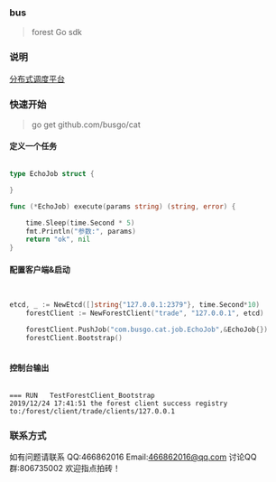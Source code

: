 ### bus


>   forest Go sdk



### 说明

[分布式调度平台](https://github.com/busgo/forest)


### 快速开始

> go get github.com/busgo/cat


####    定义一个任务

```go

type EchoJob struct {

}

func (*EchoJob) execute(params string) (string, error) {

	time.Sleep(time.Second * 5)
	fmt.Println("参数:", params)
	return "ok", nil
}


```

####   配置客户端&启动

```go


etcd, _ := NewEtcd([]string{"127.0.0.1:2379"}, time.Second*10)
	forestClient := NewForestClient("trade", "127.0.0.1", etcd)

	forestClient.PushJob("com.busgo.cat.job.EchoJob",&EchoJob{})
	forestClient.Bootstrap()
	


```

####    控制台输出

```shell

=== RUN   TestForestClient_Bootstrap
2019/12/24 17:41:51 the forest client success registry to:/forest/client/trade/clients/127.0.0.1

```

### 联系方式

如有问题请联系 QQ:466862016 Email:466862016@qq.com 讨论QQ群:806735002 欢迎指点拍砖！